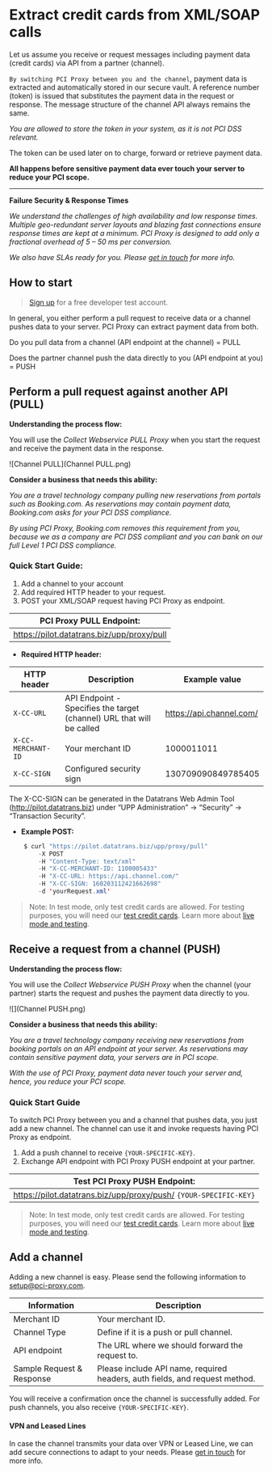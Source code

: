 # Extract credit cards from XML/SOAP calls

Let us assume you receive or request messages including payment data (credit cards) via API from a partner (channel).

`By switching PCI Proxy between you and the channel`, payment data is extracted and automatically stored in our secure vault. A reference number (token) is issued that substitutes the payment data in the request or response. The message structure of the channel API always remains the same. 

*You are allowed to store the token in your system, as it is not PCI DSS relevant.*

The token can be used later on to charge, forward or retrieve payment data. 

**All happens before sensitive payment data ever touch your server to reduce your PCI scope.**


---


 **Failure Security & Response Times**

*We understand the challenges of high availability and low response times. Multiple geo-redundant server layouts and blazing fast connections ensure response times are kept at a minimum. PCI Proxy is designed to add only a fractional overhead of 5 – 50 ms per conversion.*
 
*We also have SLAs ready for you. Please [get in touch](https://www.pci-proxy.com/#/signup) for more info.*



## How to start

> [Sign up](https://www.pci-proxy.com/#/signup) for a free developer test account.

In general, you either perform a pull request to receive data or a channel pushes data to your server. PCI Proxy can extract payment data from both.

Do you pull data from a channel (API endpoint at the channel) = PULL

Does the partner channel push the data directly to you (API endpoint at you) = PUSH






## Perform a pull request against another API (PULL)


**Understanding the process flow:**

You will use the *Collect Webservice PULL Proxy* when you start the request and receive the payment data in the response.

![Channel PULL](Channel PULL.png)


**Consider a business that needs this ability:**

*You are a travel technology company pulling new reservations from portals such as Booking.com. As reservations may contain payment data, Booking.com asks for your PCI DSS compliance.*

*By using PCI Proxy, Booking.com removes this requirement from you, because we as a company are PCI DSS compliant and you can bank on our full Level 1 PCI DSS compliance.*



### Quick Start Guide:

1. Add a channel to your account
2. Add required HTTP header to your request.
3. POST your XML/SOAP request having PCI Proxy as endpoint.


| **PCI Proxy PULL Endpoint:** |
| -- |
| https://pilot.datatrans.biz/upp/proxy/pull|

- **Required HTTP header:**


| HTTP header      | Description                                                        | Example value
| -------------- | -------------------------------------------------------------------| ---
| `X-CC-URL` | API Endpoint - Specifies the target (channel) URL that will be called | https://api.channel.com/
| `X-CC-MERCHANT-ID` | Your merchant ID | 1000011011
| `X-CC-SIGN` | Configured security sign | 130709090849785405
            
The X-CC-SIGN can be generated in the Datatrans Web Admin Tool (http://pilot.datatrans.biz) under “UPP Administration” -> “Security” -> “Transaction Security”.


- **Example POST:**

```java
    $ curl "https://pilot.datatrans.biz/upp/proxy/pull" 
        -X POST 
        -H "Content-Type: text/xml" 
        -H "X-CC-MERCHANT-ID: 1100005433" 
        -H "X-CC-URL: https://api.channel.com/" 
        -H "X-CC-SIGN: 160203112421662698" 
        -d 'yourRequest.xml'
```

> Note: In test mode, only test credit cards are allowed. For testing purposes, you will need our [test credit cards](live_mode-test.html). Learn more about [live mode and testing](live_mode-test.html).
    
## Receive a request from a channel (PUSH)


**Understanding the process flow:**

You will use the *Collect Webservice PUSH Proxy* when the channel (your partner) starts the request and pushes the payment data directly to you.


![](Channel PUSH.png)

**Consider a business that needs this ability:**

*You are a travel technology company receiving new reservations from booking portals on an API endpoint at your server. As reservations may contain sensitive payment data, your servers are in PCI scope.*

*With the use of PCI Proxy, payment data never touch your server and, hence, you reduce your PCI scope.* 

### Quick Start Guide

To switch PCI Proxy between you and a channel that pushes data, you just add a new channel. The channel can use it and invoke requests having PCI Proxy as endpoint.

1. Add a push channel to receive `{YOUR-SPECIFIC-KEY}`.
2. Exchange API endpoint with PCI Proxy PUSH endpoint at your partner.

| **Test PCI Proxy PUSH Endpoint:** |
| -- |
| https://pilot.datatrans.biz/upp/proxy/push/ `{YOUR-SPECIFIC-KEY}`  |

> Note: In test mode, only test credit cards are allowed. For testing purposes, you will need our [test credit cards](https://www.datatrans.ch/showcase/test-cc-numbers). Learn more about [live mode and testing](live_mode-test.html).



## Add a channel

Adding a new channel is easy. Please send the following information to [setup@pci-proxy.com](mailto:). 

|Information| Description   |
|---|---|
|Merchant ID| Your merchant ID.|
|Channel Type|Define if it is a push or pull channel.|
|API endpoint|The URL where we should forward the request to.|
|Sample Request & Response|Please include API name, required headers, auth fields, and request method.|

You will receive a confirmation once the channel is successfully added. For push channels, you also receive `{YOUR-SPECIFIC-KEY}`.

#### VPN and Leased Lines

In case the channel transmits your data over VPN or Leased Line, we can add secure connections to adapt to your needs. Please [get in touch](https://www.datatrans.ch/en/contact/contactform) for more info.




